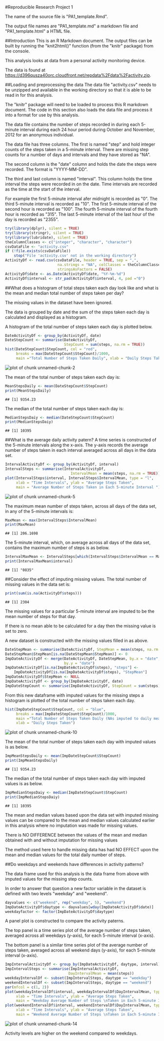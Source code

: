 
#Reproducible Research Project 1

The name of the source file is "PA1_template.Rmd".

The output file names are "PA1_template.md" a markdown file and "PA1_template.html" a HTML file.

##Introduction
This is an R Markdown document.  The output files can be built by running the "knit2html()" function (from the "knitr" package) from the console.

This analysis looks at data from a personal activity monitoring device.  

The data is found at <https://d396qusza40orc.cloudfront.net/repdata%2Fdata%2Factivity.zip>.


##Loading and preprocessing the data
The data file "activity.csv" needs to be unzipped and available in the working directory so that it is able to be read in for this analysis.

The "knitr" package will need to be loaded to process this R markdown document. The code in this section also loads the data file and process it into a format for use by this analysis.

The data file contains the number of steps recorded in during each 5-minute interval during each 24 hour period during October and November, 2012 for an anonymous individual.

The data file has three columns.  The first is named "step" and hold integer counts of the steps taken in a 5-minute interval.  There are missing step counts for a number of days and intervals and they have stored as "NA".

The second column is the "date" column and holds the date the steps were recorded.  The format is "YYYY-MM-DD".

The third and last column is named "interval".  This column holds the time interval the steps were recorded in on the date.  Time intervals are recorded as the time at the start of the interval. 

For example the first 5-minute interval afer midnight is recorded as "0".
The third 5-minute interval is recorded as "10".
The first 5-minute interval of the second hour is recorded as "100".
The fourth 5-minute interval of the fourth hour is recorded as "315".
The last 5-minute interval of the last hour of the day is recorded as "2355".


```r
try(library(dplyr), silent = TRUE)
try(library(stringr), silent = TRUE)
try(library(lubridate), silent = TRUE)
theColumnClasses <- c("integer", "character", "character")
csvDataFile <- "activity.csv"
if (!file.exists(csvDataFile)) 
    stop("File 'activity.csv' not in the working directory")
ActivityDf <- read.csv(csvDataFile, header = TRUE, sep = ",",
                        na.strings = "NA", colClasses = theColumnClasses, 
                        stringsAsFactors = FALSE)
ActivityDf$date <- as.Date(ActivityDf$date, "%Y-%m-%d")
ActivityDf$interval <- str_pad(ActivityDf$interval, 4, pad ="0")
```


##What does a histogram of total steps taken each day look like and what is the mean and median total number of steps taken per day?

The missing values in the dataset have been ignored.  

The data is grouped by date and the sum of the steps taken each day is calculated and displayed as a histogram.

A histogram of the total number of steps taken each day is plotted below.


```r
DateActivityDf <- group_by(ActivityDf, date)
DateStepCount <- summarise(DateActivityDf, 
                           StepCount = sum(steps, na.rm = TRUE))
hist(DateStepCount$StepCount, col = "red", 
     breaks = max(DateStepCount$StepCount)/1000, 
     main ="Total Number of Steps Taken Daily", xlab = "Daily Steps Taken")
```

![plot of chunk unnamed-chunk-2](figure/unnamed-chunk-2-1.png) 


The mean of the total number of steps taken each day is:


```r
MeanStepsDaily <- mean(DateStepCount$StepCount)
print(MeanStepsDaily)
```

```
## [1] 9354.23
```

The median of the total number of steps taken each day is:


```r
MedianStepsDaiy <- median(DateStepCount$StepCount)
print(MedianStepsDaiy)
```

```
## [1] 10395
```


##What is the average daily activity patern?
A time series is constructed of the 5-minute intervals along the x-axis.
The y-axis records the average number of steps taken in each interval averaged across all days in the data set.


```r
IntervalActivityDf <- group_by(ActivityDf, interval)
IntervalSteps <- summarise(IntervalActivityDf, 
                              IntervalMean = mean(steps, na.rm = TRUE))
plot(IntervalSteps$interval, IntervalSteps$IntervalMean, type = "l", 
     xlab = "Time Intervals", ylab = "Average Steps Taken", 
     main = "Average Number of Steps Taken in Each 5-minute Interval ")
```

![plot of chunk unnamed-chunk-5](figure/unnamed-chunk-5-1.png) 


The maximum mean number of steps taken, across all days of the data set, in any of the 5-minute intervals is:


```r
MaxMean <- max(IntervalSteps$IntervalMean)
print(MaxMean)
```

```
## [1] 206.1698
```


The 5-minute interval, which, on average across all days of the data set, contains the maximum number of steps is as below. 


```r
IntervalMaxMean <- IntervalSteps[which(IntervalSteps$IntervalMean == MaxMean), ]
print(IntervalMaxMean$interval)
```

```
## [1] "0835"
```


##Consider the effect of imputing missing values.
The total number of missing values in the data set is:


```r
print(sum(is.na(ActivityDf$steps)))
```

```
## [1] 2304
```


The missing values for a particular 5-minute interval are imputed to be the mean number of steps for that day.

If there is no mean able to be calculated for a day then the missing value is set to zero.

A new dataset is constructed with the  missing values filled in as above.



```r
DateStepMean <- summarise(DateActivityDf, StepMean = mean(steps, na.rm = TRUE))
DateStepMean$StepMean[is.na(DateStepMean$StepMean)] <- 0
ImpDateActivityDf <- merge(DateActivityDf, DateStepMean, by.x = "date", 
                           by.y = "date")
ImpDateActivityDf[is.na(ImpDateActivityDf$steps), "steps"] <- 
    ImpDateActivityDf[is.na(ImpDateActivityDf$steps), "StepMean"]
ImpDateActivityDf$StepMean <- NULL
ImpDateActivityDf <- group_by(ImpDateActivityDf, date)
ImpDateStepCount <- summarise(ImpDateActivityDf, StepCount = sum(steps))
```

From this new dataframe with imputed values for the missing steps a histogram is plotted of the total number of steps taken each day.



```r
hist(ImpDateStepCount$StepCount, col = "blue", 
     breaks = max(ImpDateStepCount$StepCount)/1000, 
     main ="Total Number of Steps Taken Daily (NAs imputed to daily mean)", 
     xlab = "Daily Steps Taken")
```

![plot of chunk unnamed-chunk-10](figure/unnamed-chunk-10-1.png) 

The mean of the total number of steps taken each day with imputed values is as below.



```r
ImpMeanStepsDaily <- mean(ImpDateStepCount$StepCount)
print(ImpMeanStepsDaily)
```

```
## [1] 9354.23
```

The median of the total number of steps taken each day with imputed values is as below.


```r
ImpMedianStepsDaiy <- median(ImpDateStepCount$StepCount)
print(ImpMedianStepsDaiy)
```

```
## [1] 10395
```


The mean and median values based upon the data set with imputed missing values can be compared to the mean and median values calculated earlier in this analysis where no imputation was made for missing values.

There is NO DIFFERENCE between the values of the mean and median obtained with and without imputation for missing values

The method used here to handle missing data has had NO EFFECT upon the mean and median values for the total daily number of steps.


##Do weekdays and weekends have differences in activity patterns?

The data frame used for this analysis is the data frame from above with imputed values for the missing step counts.

In order to answer that question a new factor variable in the dataset is defined with two levels "weekday" and "weekend".



```r
dayvalues <- c("weekend", rep("weekday", 5), "weekend")
ImpDateActivityDf$daytype <- dayvalues[wday(ImpDateActivityDf$date)]
weekdayfactor <- factor(ImpDateActivityDf$daytype)
```

A panel plot is constructed to compare the activity paterns.

The top panel is a time series plot of the average number of steps taken, averaged across all weekdays (y-axis), for each 5-minute interval (x-axis).

The bottom panel is a similar time series plot of the average number of steps taken, averaged across all weekend days (y-axis), for each 5-minute interval (x-axis).



```r
ImpIntervalActivityDf <- group_by(ImpDateActivityDf, daytype, interval)
ImpIntervalSteps <- summarise(ImpIntervalActivityDf,
                             DayIntervalMean = mean(steps))
weekdayIntervalDf <- subset(ImpIntervalSteps, daytype == "weekday")
weekendIntervalDf <- subset(ImpIntervalSteps, daytype == "weekend")
par(mfcol = c(1, 2))
plot(weekdayIntervalDf$interval, weekdayIntervalDf$DayIntervalMean, type = "l", 
     xlab = "Time Intervals", ylab = "Average Steps Taken", 
     main = "Weekday Average Number of Steps \nTaken in Each 5-minute Interval")
plot(weekendIntervalDf$interval, weekendIntervalDf$DayIntervalMean, type = "l", 
     xlab = "Time Intervals", ylab = "Average Steps Taken", 
     main = "Weekend Average Number of Steps \nTaken in Each 5-minute Interval")
```

![plot of chunk unnamed-chunk-14](figure/unnamed-chunk-14-1.png) 

Activity levels are higher on the weekend compared to weekdays.



